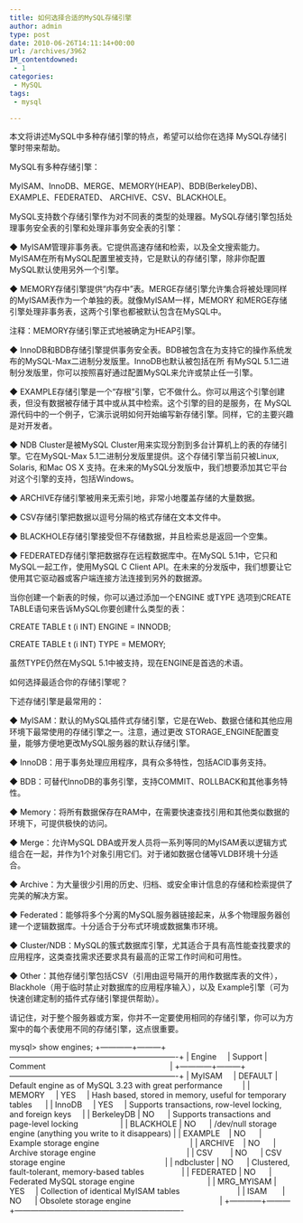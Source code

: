 ```yaml
---
title: 如何选择合适的MySQL存储引擎
author: admin
type: post
date: 2010-06-26T14:11:14+00:00
url: /archives/3962
IM_contentdowned:
 - 1
categories:
 - MySQL
tags:
 - mysql

---
```

本文将讲述MySQL中多种存储引擎的特点，希望可以给你在选择 MySQL存储引擎时带来帮助。

MySQL有多种存储引擎：

MyISAM、InnoDB、MERGE、MEMORY(HEAP)、BDB(BerkeleyDB)、EXAMPLE、FEDERATED、 ARCHIVE、CSV、BLACKHOLE。

MySQL支持数个存储引擎作为对不同表的类型的处理器。MySQL存储引擎包括处理事务安全表的引擎和处理非事务安全表的引擎：

◆ MyISAM管理非事务表。它提供高速存储和检索，以及全文搜索能力。MyISAM在所有MySQL配置里被支持，它是默认的存储引擎，除非你配置 MySQL默认使用另外一个引擎。

◆ MEMORY存储引擎提供“内存中”表。MERGE存储引擎允许集合将被处理同样的MyISAM表作为一个单独的表。就像MyISAM一样，MEMORY 和MERGE存储引擎处理非事务表，这两个引擎也都被默认包含在MySQL中。

注释：MEMORY存储引擎正式地被确定为HEAP引擎。

◆ InnoDB和BDB存储引擎提供事务安全表。BDB被包含在为支持它的操作系统发布的MySQL-Max二进制分发版里。InnoDB也默认被包括在所 有MySQL 5.1二进制分发版里，你可以按照喜好通过配置MySQL来允许或禁止任一引擎。

◆ EXAMPLE存储引擎是一个“存根”引擎，它不做什么。你可以用这个引擎创建表，但没有数据被存储于其中或从其中检索。这个引擎的目的是服务，在 MySQL源代码中的一个例子，它演示说明如何开始编写新存储引擎。同样，它的主要兴趣是对开发者。

◆ NDB Cluster是被MySQL Cluster用来实现分割到多台计算机上的表的存储引擎。它在MySQL-Max 5.1二进制分发版里提供。这个存储引擎当前只被Linux, Solaris, 和Mac OS X 支持。在未来的MySQL分发版中，我们想要添加其它平台对这个引擎的支持，包括Windows。

◆ ARCHIVE存储引擎被用来无索引地，非常小地覆盖存储的大量数据。

◆ CSV存储引擎把数据以逗号分隔的格式存储在文本文件中。

◆ BLACKHOLE存储引擎接受但不存储数据，并且检索总是返回一个空集。

◆ FEDERATED存储引擎把数据存在远程数据库中。在MySQL 5.1中，它只和MySQL一起工作，使用MySQL C Client API。在未来的分发版中，我们想要让它使用其它驱动器或客户端连接方法连接到另外的数据源。

当你创建一个新表的时候，你可以通过添加一个ENGINE 或TYPE 选项到CREATE TABLE语句来告诉MySQL你要创建什么类型的表：

CREATE TABLE t (i INT) ENGINE = INNODB;

CREATE TABLE t (i INT) TYPE = MEMORY;

虽然TYPE仍然在MySQL 5.1中被支持，现在ENGINE是首选的术语。

如何选择最适合你的存储引擎呢？

下述存储引擎是最常用的：

◆ MyISAM：默认的MySQL插件式存储引擎，它是在Web、数据仓储和其他应用环境下最常使用的存储引擎之一。注意，通过更改 STORAGE_ENGINE配置变量，能够方便地更改MySQL服务器的默认存储引擎。

◆ InnoDB：用于事务处理应用程序，具有众多特性，包括ACID事务支持。

◆ BDB：可替代InnoDB的事务引擎，支持COMMIT、ROLLBACK和其他事务特性。

◆ Memory：将所有数据保存在RAM中，在需要快速查找引用和其他类似数据的环境下，可提供极快的访问。

◆ Merge：允许MySQL DBA或开发人员将一系列等同的MyISAM表以逻辑方式组合在一起，并作为1个对象引用它们。对于诸如数据仓储等VLDB环境十分适合。

◆ Archive：为大量很少引用的历史、归档、或安全审计信息的存储和检索提供了完美的解决方案。

◆ Federated：能够将多个分离的MySQL服务器链接起来，从多个物理服务器创建一个逻辑数据库。十分适合于分布式环境或数据集市环境。

◆ Cluster/NDB：MySQL的簇式数据库引擎，尤其适合于具有高性能查找要求的应用程序，这类查找需求还要求具有最高的正常工作时间和可用性。

◆ Other：其他存储引擎包括CSV（引用由逗号隔开的用作数据库表的文件），Blackhole（用于临时禁止对数据库的应用程序输入），以及 Example引擎（可为快速创建定制的插件式存储引擎提供帮助）。

请记住，对于整个服务器或方案，你并不一定要使用相同的存储引擎，你可以为方案中的每个表使用不同的存储引擎，这点很重要。

mysql> show engines;
+————+———+—————————————————————-+
| Engine     | Support | Comment                                                        |
+————+———+—————————————————————-+
| MyISAM     | DEFAULT | Default engine as of MySQL 3.23 with great performance         |
| MEMORY     | YES     | Hash based, stored in memory, useful for temporary tables      |
| InnoDB     | YES     | Supports transactions, row-level locking, and foreign keys     |
| BerkeleyDB | NO      | Supports transactions and page-level locking                   |
| BLACKHOLE | NO      | /dev/null storage engine (anything you write to it disappears) |
| EXAMPLE    | NO      | Example storage engine                                         |
| ARCHIVE    | NO      | Archive storage engine                                         |
| CSV        | NO      | CSV storage engine                                             |
| ndbcluster | NO      | Clustered, fault-tolerant, memory-based tables                 |
| FEDERATED | NO      | Federated MySQL storage engine                                 |
| MRG_MYISAM | YES     | Collection of identical MyISAM tables                          |
| ISAM       | NO      | Obsolete storage engine                                        |
+————+———+—————————————————————-